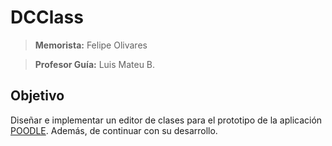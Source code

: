 # DCClass
> **Memorista:** Felipe Olivares

>**Profesor Guía:** Luis Mateu B.

## Objetivo
Diseñar e implementar un editor de clases para el prototipo de la aplicación [POODLE](./README_POODLE.md). Además, de continuar con su desarrollo.
